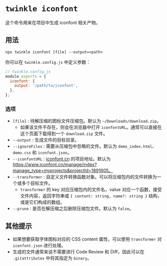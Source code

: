 # `twinkle iconfont`

这个命令用来在项目中生成 iconfont 相关产物。

## 用法

```shell
npx twinkle iconfont [file] --output=<path>
```

你可以在 `twinkle.config.js` 中定义参数：

```javascript
// twinkle.config.js
module.exports = {
  iconfont: {
    output: '/path/to/iconfont',
  },
};
```

### 选项

- `[file]` : 待解压缩的图标文件压缩包。默认为 `~/Downloads/download.zip`。
  - 如果该文件不存在，则会在浏览器中打开 `iconfontURL`。通常可以直接在这个页面下载得到一个 `download.zip` 文件。
- `--output` : 生成文件的目标目录。
- `--ignoreFiles` : 需要从压缩包中忽略的文件。默认为 `demo_index.html`、`demo.css` 和 `iconfont.json`。
- `--iconfontURL` : [iconfont.cn](https://www.iconfont.cn/) 的项目地址。默认为 https://www.iconfont.cn/manage/index?manage_type=myprojects&projectId=1891605。
- `--transformer` : 自定义文件转换函数对象。可以将压缩包内的文件转换为一个或多个目标文件。
  - `transformer` 的 key 对应压缩包内的文件名，value 对应一个函数，接受文件内容，返回字符串或 `{ content: string, name?: string }` 结构，或是它们构成的数组。
- `--prune` : 是否在解压缩之后删除压缩包文件。默认为 `false`。

## 其他提示

- 如果想要获取字体图标对应的 CSS content 属性，可以使用 `transformer` 对 `iconfont.json` 进行处理。
- 生成的文件通常来说不需要进行 Code Review 和 Diff，因此可以在 `.gitattributes` 中将其指定为 `binary`。

